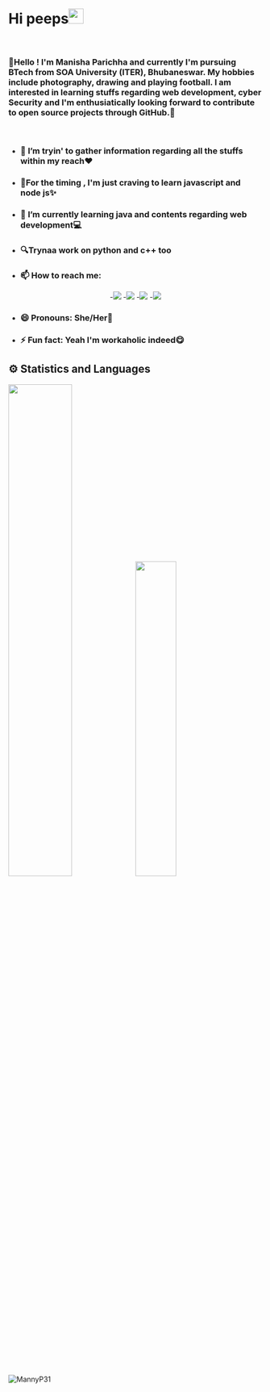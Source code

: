 <p><b><h1>Hi peeps<img src="https://raw.githubusercontent.com/MartinHeinz/MartinHeinz/master/wave.gif" width="30px"></h1></b></p><br>
<h3>🖤Hello !
I'm Manisha Parichha and currently I'm pursuing BTech from SOA University (ITER), Bhubaneswar. 
My hobbies include photography, drawing and playing football. 
I am interested in learning stuffs regarding web development, cyber Security and I'm enthusiatically looking forward to contribute to open source projects through GitHub.🖤</h3><br>
    
    
  
- <b><h3>🔭 I’m tryin' to gather information regarding all the stuffs within my reach❤</h3></b>
- <b><h3>💛For the timing , I'm just craving to learn javascript and node js✨</h3></b>
- <b><h3>🌱 I’m currently learning java and contents regarding web development💻</h3></b>
- <b><h3>🔍Trynaa work on python and c++ too</h2></b>
- <b> <h3>📫 How to reach me: </h3></b>
<p align='center'>
-<a href = "https://www.linkedin.com/in/manisha-parichha-b528131bb/"><img src="https://img.icons8.com/cute-clipart/45/000000/linkedin.png"/></a>
-<a href = "https://twitter.com/Pmanny31"><img src="https://img.icons8.com/cotton/45/000000/twitter.png"/></a>
-<a href = "https://www.instagram.com/manisha_parichha/"><img src="https://img.icons8.com/color/45/000000/instagram-new.png"/></a>
-<a href = "https://www.facebook.com/angel.myra.908"><img src="https://img.icons8.com/fluent/48/000000/facebook-new.png"/></a></p>
    
- <b><h3>😄 Pronouns: She/Her🎀</h3></b>
- <b><h3> ⚡ Fun fact: Yeah I'm workaholic indeed😋</h3></b>

## ⚙ Statistics and Languages 
<img width="50%" src="https://github-readme-stats.vercel.app/api?username=MannyP31&show_icons=true&theme=tokyonight"><img width="40%" src="https://github-readme-stats.vercel.app/api/top-langs/?username=MannyP31&layout=compact&theme=tokyonight"> <br>

<p><img align="center" src="https://github-readme-streak-stats.herokuapp.com/?user=MannyP31&" alt="MannyP31" /></p>





